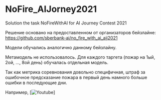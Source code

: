 # NoFire_AIJorney2021
Solution the task NoFireWithAI for AI Journey Contest 2021

Решение основано на предоставленном от организаторов бейзлайне: https://github.com/sberbank-ai/no_fire_with_ai_aij2021

Модели обучались аналогично данному бейзлайну.

Метамодель не использовалось. Для каждого таргета (пожар на 1ый, 2ой, ..., 8ой день) обучалась отдельная модель.

Так как метрика соревнования довольно специфичная, штраф за ошибочное предсказание пожара в первый день намного больше ошибки в последующие дни.

Например, 
[![Youtube](./icons/prognoz_corr.png)]
